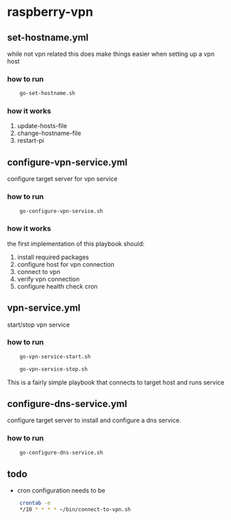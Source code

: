raspberry-vpn
=============

set-hostname.yml
--------------------

while not vpn related this does make things easier when setting up a
vpn host

### how to run

```bash
    go-set-hostname.sh
```

### how it works

1. update-hosts-file
2. change-hostname-file
3. restart-pi

configure-vpn-service.yml
-------------------------

configure target server for vpn service

### how to run

```bash
    go-configure-vpn-service.sh
```

### how it works

the first implementation of this playbook should:

1. install required packages
2. configure host for vpn connection
3. connect to vpn
4. verify vpn connection
5. configure health check cron


vpn-service.yml
---------------

start/stop vpn service

### how to run

```bash
    go-vpn-service-start.sh
```

```bash
    go-vpn-service-stop.sh
```

This is a fairly simple playbook that connects to target host and runs service

configure-dns-service.yml
-------------------------

configure target server to install and configure a dns service.

### how to run

```bash
    go-configure-dns-service.sh
```

todo
----

- cron configuration needs to be 

```bash
    crontab -e
    */10 * * * * ~/bin/connect-to-vpn.sh
```
